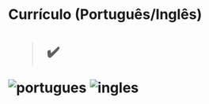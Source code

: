 <h1> Currículo (Português/Inglês) <h1> 

  > ✔️

![portugues](https://user-images.githubusercontent.com/79876042/154276337-b12ca1cb-2b85-4a51-b594-e1acf8967c2b.png)
![ingles](https://user-images.githubusercontent.com/79876042/154276351-0dc37dcd-3d3f-44c8-8447-6b0206ac6e48.png)
